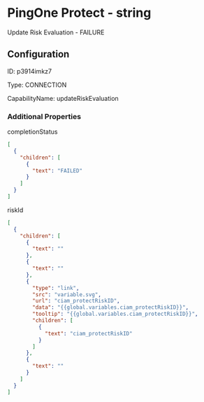 # PingOne Protect - string 
Update Risk Evaluation - FAILURE
## Configuration
ID:  p3914imkz7

Type: CONNECTION 

CapabilityName: updateRiskEvaluation






### Additional Properties
completionStatus
```json 
[
  {
    "children": [
      {
        "text": "FAILED"
      }
    ]
  }
]
```


riskId
```json 
[
  {
    "children": [
      {
        "text": ""
      },
      {
        "text": ""
      },
      {
        "type": "link",
        "src": "variable.svg",
        "url": "ciam_protectRiskID",
        "data": "{{global.variables.ciam_protectRiskID}}",
        "tooltip": "{{global.variables.ciam_protectRiskID}}",
        "children": [
          {
            "text": "ciam_protectRiskID"
          }
        ]
      },
      {
        "text": ""
      }
    ]
  }
]
```




